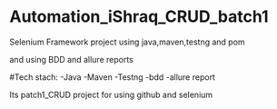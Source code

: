 # Automation_iShraq_CRUD_batch1
Selenium Framework project using java,maven,testng and pom

and using BDD and allure reports

#Tech stach:
-Java
-Maven
-Testng
-bdd
-allure report

Its patch1_CRUD project for using github and selenium
